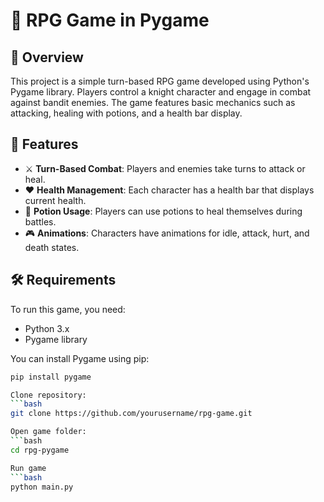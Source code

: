 # 🏰 RPG Game in Pygame

## 📜 Overview
This project is a simple turn-based RPG game developed using Python's Pygame library. Players control a knight character and engage in combat against bandit enemies. The game features basic mechanics such as attacking, healing with potions, and a health bar display.

## 🌟 Features
- ⚔️ **Turn-Based Combat**: Players and enemies take turns to attack or heal.
- ❤️ **Health Management**: Each character has a health bar that displays current health.
- 🧪 **Potion Usage**: Players can use potions to heal themselves during battles.
- 🎮 **Animations**: Characters have animations for idle, attack, hurt, and death states.

## 🛠️ Requirements
To run this game, you need:
- Python 3.x
- Pygame library

You can install Pygame using pip:

```bash
pip install pygame

Clone repository:
```bash
git clone https://github.com/yourusername/rpg-game.git

Open game folder:
```bash
cd rpg-pygame

Run game
```bash
python main.py

